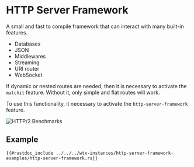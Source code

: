# HTTP Server Framework

A small and fast to compile framework that can interact with many built-in features.

* Databases
* JSON
* Middlewares
* Streaming
* URI router
* WebSocket

If dynamic or nested routes are needed, then it is necessary to activate the `matchit` feature. Without it, only simple and flat routes will work.

To use this functionality, it necessary to activate the `http-server-framework` feature.

![HTTP/2 Benchmarks](https://i.imgur.com/lUOX3iM.png)

## Example

```rust,edition2021,no_run
{{#rustdoc_include ../../../wtx-instances/http-server-framework-examples/http-server-framework.rs}}
```